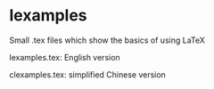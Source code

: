 # lexamples
Small .tex files which show the basics of using LaTeX

lexamples.tex: English version

clexamples.tex: simplified Chinese version
